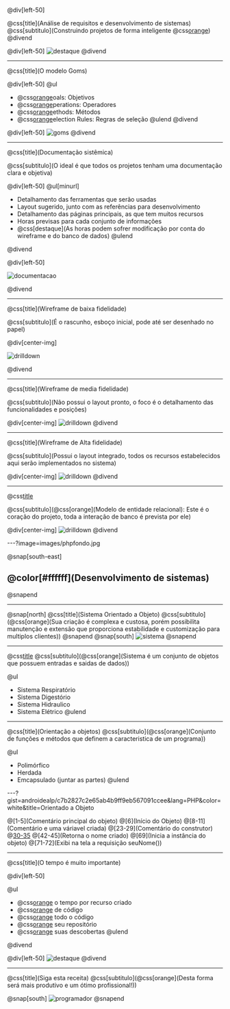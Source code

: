 @div[left-50] 

@css[title](Análise de requisitos e desenvolvimento de sistemas)
@css[subtitulo](Construindo projetos de forma inteligente @css[orange]({}))
@divend

@div[left-50] 
![destaque](images/img-1.gif)
@divend

---

@css[title](O modelo Goms)

@div[left-50] 
@ul
- @css[orange](G)oals: Objetivos
- @css[orange](O)perations: Operadores
- @css[orange](M)ethods: Métodos
- @css[orange](S)election Rules: Regras de seleção
@ulend
@divend

@div[left-50] 
 ![goms](https://raw.githubusercontent.com/androidealp/apresentacao-ar-ds/master/images/task.png)
@divend

---

@css[title](Documentação sistêmica)

@css[subtitulo](O ideal é que todos os projetos tenham uma documentação clara e objetiva)

@div[left-50] 
@ul[minurl]
- Detalhamento das ferramentas que serão usadas
- Layout sugerido, junto com as referências para desenvolvimento
- Detalhamento das páginas principais, as que tem muitos recursos
- Horas previsas para cada conjunto de informações
- @css[destaque](As horas podem sofrer modificação por conta do wireframe e do banco de dados)
@ulend

@divend

@div[left-50] 

![documentacao](images/documentacao.gif)

 @divend

---

@css[title](Wireframe de baixa fidelidade)

@css[subtitulo](É o rascunho, esboço inicial, pode até ser desenhado no papel)

@div[center-img]

![drilldown](images/drilldown.jpg)

@divend

---

@css[title](Wireframe de media fidelidade)

@css[subtitulo](Não possui o layout pronto, o foco é o detalhamento das funcionalidades e posições)

@div[center-img]
![drilldown](images/wiremedia.jpg)
@divend

---

@css[title](Wireframe de Alta fidelidade)

@css[subtitulo](Possui o layout integrado, todos os recursos estabelecidos aqui serão implementados no sistema)

@div[center-img]
![drilldown](images/wirealta.png)
@divend

---

@css[title](MER)

@css[subtitulo](@css[orange](Modelo de entidade relacional): Este é o coração do projeto, toda a interação de banco é prevista por ele)


@div[center-img]
![drilldown](images/mer.jpg)
@divend

---?image=images/phpfondo.jpg

@snap[south-east]
## @color[#ffffff](Desenvolvimento de sistemas)
@snapend

--- 
@snap[north]
@css[title](Sistema Orientado a Objeto)
@css[subtitulo](@css[orange](Sua criação é complexa e custosa, porém possibilita manutenção e extensão que proporciona estabilidade e customização para multiplos clientes))
@snapend
@snap[south]
![sistema](images/sistema.gif)
@snapend

--- 

@css[title](Sistema)
@css[subtitulo](@css[orange](Sistema é um conjunto de objetos que possuem entradas e saidas de dados))

@ul
- Sistema Respiratório
- Sistema Digestório
- Sistema Hidraulico
- Sistema Elétrico
@ulend

--- 
@css[title](Orientação a objetos)
@css[subtitulo](@css[orange](Conjunto de funções e métodos que definem a caracteristica de um programa))

@ul
- Polimórfico
- Herdada
- Emcapsulado (juntar as partes)
@ulend


---?gist=androidealp/c7b2827c2e65ab4b9ff9eb567091ccee&lang=PHP&color=white&title=Orientado a Objeto

@[1-5](Comentário principal do objeto)
@[6](Início do Objeto)
@[8-11](Comentário e uma váriavel criada)
@[23-29](Comentário do construtor)
@[30-35](Construtor)
@[42-45](Retorna o nome criado)
@[69](Inicia a instância do objeto)
@[71-72](Exibi na tela a requisição seuNome())

---

@css[title](O tempo é muito importante)

@div[left-50] 

@ul
- @css[orange](Calcule) o tempo por recurso criado
- @css[orange](Reaproveitamento) de código
- @css[orange](Documente) todo o código
- @css[orange](Organize) seu repositório
- @css[orange](Divulgue) suas descobertas
@ulend

@divend

@div[left-50] 
![destaque](images/img-2.gif)
@divend

---

@css[title](Siga esta receita)
@css[subtitulo](@css[orange](Desta forma será mais produtivo e um ótimo profissional!))

@snap[south]
![programador](images/programador.gif)
@snapend